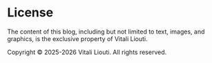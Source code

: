 # License
The content of this blog, including but not limited to text, images, and graphics, is the exclusive property of Vitali Liouti.

Copyright © 2025-2026 Vitali Liouti. All rights reserved.

